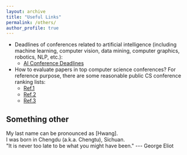 ```yaml
---
layout: archive
title: "Useful Links"
permalink: /others/
author_profile: true
---
```

* Deadlines of conferences related to artificial intelligence (including machine learning, computer vision, data mining, computer graphics, robotics, NLP, etc.):
  * [AI Conference Deadlines](https://aideadlin.es/?sub=ML,CV,CG,NLP,RO,SP,DM) 
* How to evaluate papers in top computer science conferences? For reference purpose, there are some reasonable public CS conference ranking lists:
  * [Ref.1](https://csrankings.org/#/index?all&us)
  * [Ref.2](https://www.cs.jhu.edu/~taochen/SoC_Conference_Ranking.html)
  * [Ref.3](http://webdocs.cs.ualberta.ca/~zaiane/htmldocs/ConfRanking.html)

## Something other
My last name can be pronounced as [Hwang].\
I was born in Chengdu (a.k.a. Chengtu), Sichuan.\
"It is never too late to be what you might have been." --- George Eliot
